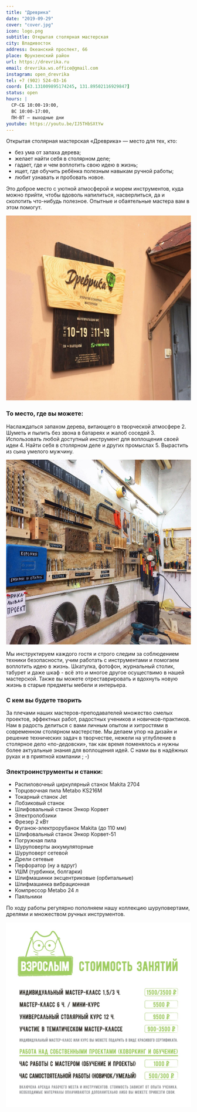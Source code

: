 ```yaml
---
title: "Древрика"
date: "2019-09-29"
cover: "cover.jpg"
icon: logo.png
subtitle: Открытая столярная мастерская
city: Владивосток
address: Океанский проспект, 66
place: Фрунзенский район
url: https://drevrika.ru
email: drevrika.ws.office@gmail.com
instagram: open_drevrika
tel: +7 (902) 524-03-16 
coord: [43.131009895174245, 131.89502116929847]
status: open
hours: |
  СР-СБ 10:00-19:00, 
  ВС 10:00-17:00, 
  ПН-ВТ – выходные дни
youtube: https://youtu.be/IJ5THbSXtYw
---
```


Открытая столярная мастерская «Древрика» — место для тех, кто:

* без ума от запаха дерева; 
* желает найти себя в столярном деле; 
* гадает, где и чем воплотить свою идею в жизнь; 
* ищет, где обучить ребёнка полезным навыкам ручной работы; 
* любит узнавать и пробовать новое.

Это доброе место с уютной атмосферой и морем инструментов, куда можно прийти, чтобы вдоволь напилиться, насверлиться, да и сколотить что-нибудь полезное. Опытные и обаятельные мастера вам в этом помогут.

![](./enter.jpg)

### То место, где вы можете:

Наслаждаться запахом дерева, витающего в творческой атмосфере 2. Шуметь и пылить без звона в батареях и жалоб соседей 3. Использовать любой доступный инструмент для воплощения своей идеи 4. Найти себя в столярном деле и других промыслах 5. Вырастить из сына умелого мужчину.

![](./wall.jpg)

Мы инструктируем каждого гостя и строго следим за соблюдением техники безопасности, учим работать с инструментами и помогаем воплотить идею в жизнь. Шкатулка, фотофон, журнальный столик, табурет и даже шкаф - всё это и многое другое осуществимо в нашей мастерской. Также вы можете отреставрировать и вдохнуть новую жизнь в старые предметы мебели и интерьера.

### C кем вы будете творить

За плечами наших мастеров-преподавателей множество смелых проектов, эффектных работ, радостных учеников и новичков-практиков. Нам в радость делиться с вами личным опытом и хитростями в современном столярном мастерстве. Мы делаем упор на дизайн и решение технических задач в творчестве, нежели на углубление в столярное дело «по-дедовски», так как время поменялось и нужны более актуальные знания для воплощения идей.
С нами вы в надёжных руках и в приятной компании ; -)

### Электроинструменты и станки:

* Распиловочный циркулярный станок Makita 2704 
* Торцовочная пила Metabo KS216M 
* Токарный станок Jet 
* Лобзиковый станок 
* Шлифовальный станок Энкор Корвет 
* Электролобзики 
* Фрезер 2 кВт 
* Фуганок-электрорубанок Makita (до 110 мм) 
* Шлифовальный станок Энкор Корвет-51 
* Погружная пила 
* Шуруповерты аккумуляторные 
* Шуруповерт сетевой 
* Дрели сетевые 
* Перфоратор (ну а вдруг) 
* УШМ (турбинки, болгарки) 
* Шлифмашинки эксцентриковые (орбитальные) 
* Шлифмашинка вибрационная 
* Компрессор Metabo 24 л 
* Паяльники

По ходу работы регулярно пополняем нашу коллекцию шуруповертами, дрелями и множеством ручных инструментов.

![](./price.jpg)
